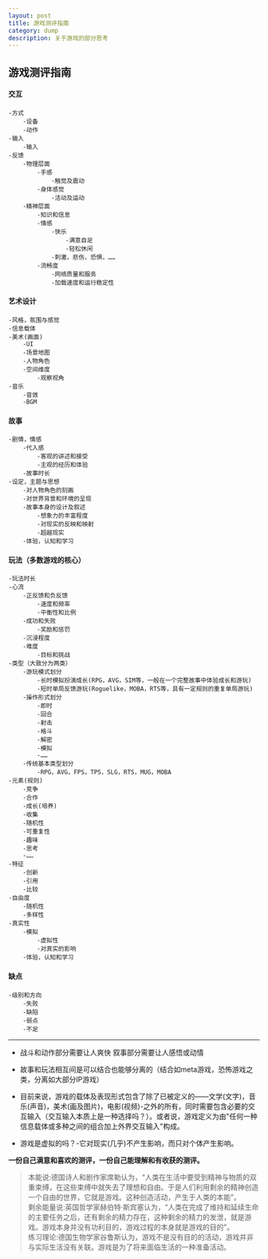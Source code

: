 ```yaml
---
layout: post
title: 游戏测评指南
category: dump
description: 关于游戏的部分思考
---
```


## 游戏测评指南

#### 交互  

    -方式
		-设备
		-动作
	-输入
		-输入
	-反馈
		-物理层面
			-手感
				-触觉及震动
			-身体感觉
				-活动及运动
		-精神层面
			-知识和信息
			-情感
				-快乐
					-满意自足
					-轻松休闲
				-刺激，悲伤，恐惧，……
			-流畅度
				-网络质量和服务
				-加载速度和运行稳定性 

#### 艺术设计  

	-风格，氛围与感觉
	-信息载体
	-美术(画面)
		-UI
		-场景地图
		-人物角色
		-空间维度
			-观察视角
	-音乐
		-音效
		-BGM 

#### 故事  

	-剧情，情感
		-代入感
			-客观的讲述和接受
			-主观的经历和体验
		-故事时长
	-设定，主题与思想
		-对人物角色的刻画
		-对世界背景和环境的呈现
		-故事本身的设计及叙述
			-想象力的丰富程度
			-对现实的反映和映射
			-超越现实
		-体验，认知和学习 

#### 玩法（多数游戏的核心）  

	-玩法时长
	-心流
		-正反馈和负反馈
			-速度和频率
			-平衡性和比例
		-成功和失败
			-奖励和惩罚
		-沉浸程度
		-难度
			-目标和挑战
	-类型（大致分为两类）
		-游玩模式划分
			-长时模拟扮演成长(RPG，AVG，SIM等，一般在一个完整故事中体验成长和游玩)
			-短时单局反馈游玩(Roguelike，MOBA，RTS等，具有一定规则的重复单局游玩)
		-操作形式划分
			-即时
			-回合
			-射击
			-格斗
			-解密
			-模拟
			-……
		-传统基本类型划分
			-RPG，AVG，FPS，TPS，SLG，RTS，MUG，MOBA
	-元素(规则)
		-竞争
		-合作
		-成长(培养)
		-收集
		-随机性
		-可重复性
		-趣味
		-思考
		-……
	-特征
		-创新
		-引用
		-比较
	-自由度
		-随机性
		-多样性
	-真实性
		-模拟
			-虚拟性
			-对真实的影响
		-体验，认知和学习 

#### 缺点  

	-级别和方向
		-失败
		-缺陷
		-弱点
		-不足

---

- 战斗和动作部分需要让人爽快
叙事部分需要让人感悟或动情

- 故事和玩法相互间是可以结合也能够分离的（结合如meta游戏，恐怖游戏之类，分离如大部分IP游戏）

- 目前来说，游戏的载体及表现形式包含了除了已被定义的——文学(文字)，音乐(声音)，美术(画及图片)，电影(视频)-之外的所有，同时需要包含必要的交互输入（交互输入本质上是一种选择吗？）。或者说，游戏定义为由"任何一种信息载体或多种之间的组合加上外界交互输入"构成。

- 游戏是虚拟的吗？-它对现实(几乎)不产生影响，而只对个体产生影响。

**一份自己满意和喜欢的测评，一份自己能理解和有收获的测评。**



>本能说:德国诗人和剧作家席勒认为，“人类在生活中要受到精神与物质的双重束缚，在这些束缚中就失去了理想和自由。于是人们利用剩余的精神创造一个自由的世界，它就是游戏。这种创造活动，产生于人类的本能”。  
>剩余能量说:英国哲学家赫伯特·斯宾塞认为，“人类在完成了维持和延续生命的主要任务之后，还有剩余的精力存在，这种剩余的精力的发泄，就是游戏。游戏本身并没有功利目的，游戏过程的本身就是游戏的目的”。  
>练习理论:德国生物学家谷鲁斯认为，游戏不是没有目的的活动，游戏并非与实际生活没有关联。游戏是为了将来面临生活的一种准备活动。  

